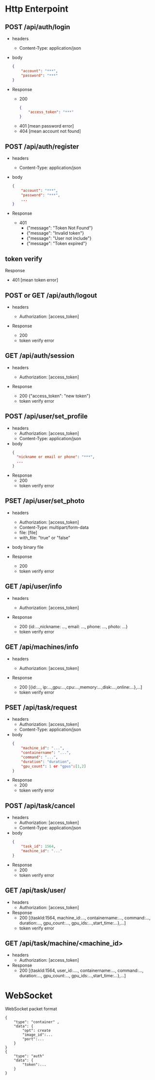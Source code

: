 # Http Enterpoint

## POST /api/auth/login
- headers
  - Content-Type: application/json

- body
    ```json
    {
        "account": "***",
        "password": "***"
    }
    ```
- Response
  - 200
    ```json
    {
        "access_token": "***"
    }
    ```
  - 401 [mean password error]
  - 404 [mean account not found]


## POST /api/auth/register
- headers
  - Content-Type: application/json
- body
    ```json
    {
        "account": "***",
        "password": "***",
        ...
    }
    ```

- Response
  - 401
    - {"message": "Token Not Found"}
    - {"message": "Invalid token"}
    - {"message": "User not include"}
    - {"message": "Token expired"}

## token verify
Response
  - 401 [mean token error]

## POST or GET /api/auth/logout
- headers
  - Authorization: [access_token]

- Response
  - 200
  - token verify error

## GET /api/auth/session
- headers
  - Authorization: [access_token]

- Response
  - 200 {"access_token": "new token"}
  - token verify error

## POST /api/user/set_profile
- headers
    - Authorization: [access_token]
    - Content-Type: application/json
- body
  ```json
  {
    "nickname or email or phone": "***",
    ...
  }
- Response
  - 200
  - token verify error

## PSET /api/user/set_photo
- headers
    - Authorization: [access_token]
    - Content-Type: multipart/form-data
    - file: [file]
    - with_file: "true" or "false"
- body
    binary file

- Response
  - 200
  - token verify error

## GET /api/user/info
- headers
  - Authorization: [access_token]

- Response
  - 200 {id:...,nickname: ..., email: ..., phone: ..., photo: ...}
  - token verify error


## GET /api/machines/info
- headers
  - Authorization: [access_token]

- Response
  - 200 [{id:..., ip:...,gpu:...,cpu:...,memory:...,disk:...,online:...},...]
  - token verify error

## PSET /api/task/request
- headers
  - Authorization: [access_token]
  - Content-Type: application/json
- body
    ```json
    {
        "machine_id": "...",
        "containername": "...",
        "command": "...",
        "duration": "duration",
        "gpu_count": 1 or "gpus":[1,2]
    }
    ```
- Response
  - 200
  - token verify error

## POST /api/task/cancel
- headers
  - Authorization: [access_token]
  - Content-Type: application/json
- body
    ```json
    {
        "task_id": 1564,
        "machine_id": "..."
    }
    ```
- Response
  - 200
  - token verify error

## GET /api/task/user/<account>
- headers
  - Authorization: [access_token]
- Response
  - 200 [{taskId:1564, machine_id:..., containername:..., command:..., duration:..., gpu_count:..., gpu_ids:...,start_time:...},...]
  - token verify error

## GET /api/task/machine/<machine_id>
- headers
  - Authorization: [access_token]
- Response
  - 200 [{taskId:1564, user_id:...., containername:..., command:..., duration:..., gpu_count:..., gpu_ids:...,start_time:...},...]

# WebSocket 

WebSocket packet format



```
{
    "type": "container" ,
    "data": {
        "opt": create 
        "image_id":...
        "port":...
    }
}
{
    "type": "auth"
    "data": {
        "token":...
    }
}
```